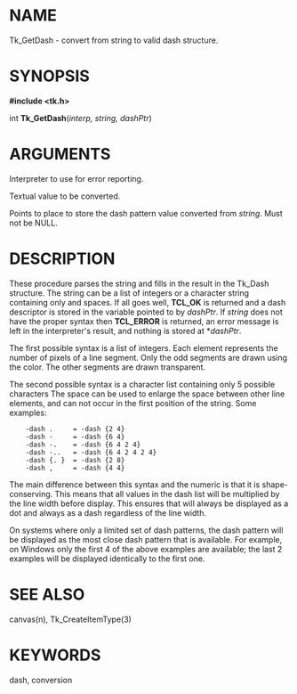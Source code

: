 # NAME

Tk_GetDash - convert from string to valid dash structure.

# SYNOPSIS

**#include \<tk.h\>**

int **Tk_GetDash**(*interp, string, dashPtr*)

# ARGUMENTS

Interpreter to use for error reporting.

Textual value to be converted.

Points to place to store the dash pattern value converted from *string*.
Must not be NULL.

# DESCRIPTION

These procedure parses the string and fills in the result in the Tk_Dash
structure. The string can be a list of integers or a character string
containing only and spaces. If all goes well, **TCL_OK** is returned and
a dash descriptor is stored in the variable pointed to by *dashPtr*. If
*string* does not have the proper syntax then **TCL_ERROR** is returned,
an error message is left in the interpreter\'s result, and nothing is
stored at \**dashPtr*.

The first possible syntax is a list of integers. Each element represents
the number of pixels of a line segment. Only the odd segments are drawn
using the color. The other segments are drawn transparent.

The second possible syntax is a character list containing only 5
possible characters The space can be used to enlarge the space between
other line elements, and can not occur in the first position of the
string. Some examples:

        -dash .     = -dash {2 4}
        -dash -     = -dash {6 4}
        -dash -.    = -dash {6 4 2 4}
        -dash -..   = -dash {6 4 2 4 2 4}
        -dash {. }  = -dash {2 8}
        -dash ,     = -dash {4 4}

The main difference between this syntax and the numeric is that it is
shape-conserving. This means that all values in the dash list will be
multiplied by the line width before display. This ensures that will
always be displayed as a dot and always as a dash regardless of the line
width.

On systems where only a limited set of dash patterns, the dash pattern
will be displayed as the most close dash pattern that is available. For
example, on Windows only the first 4 of the above examples are
available; the last 2 examples will be displayed identically to the
first one.

# SEE ALSO

canvas(n), Tk_CreateItemType(3)

# KEYWORDS

dash, conversion
